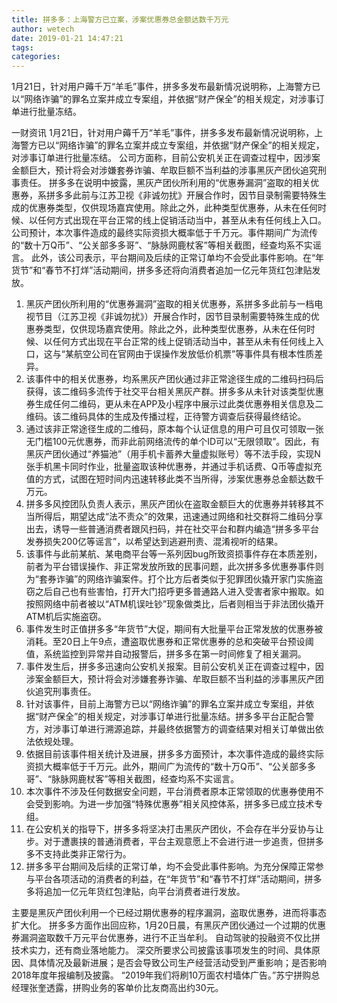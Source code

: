 ```yaml
---
title: 拼多多：上海警方已立案，涉案优惠券总金额达数千万元
author: wetech
date: 2019-01-21 14:47:21
tags: 
categories: 
---
```

1月21日，针对用户薅千万“羊毛”事件，拼多多发布最新情况说明称，上海警方已以“网络诈骗”的罪名立案并成立专案组，并依据“财产保全”的相关规定，对涉事订单进行批量冻结。
<!-- more -->
一财资讯
1月21日，针对用户薅千万“羊毛”事件，拼多多发布最新情况说明称，上海警方已以“网络诈骗”的罪名立案并成立专案组，并依据“财产保全”的相关规定，对涉事订单进行批量冻结。
公司方面称，目前公安机关正在调查过程中，因涉案金额巨大，预计将会对涉嫌套券诈骗、牟取巨额不当利益的涉事黑灰产团伙追究刑事责任。
拼多多在说明中披露，黑灰产团伙所利用的“优惠券漏洞”盗取的相关优惠券，系拼多多此前与江苏卫视《非诚勿扰》开展合作时，因节目录制需要特殊生成的优惠券类型，仅供现场嘉宾使用。除此之外，此种类型优惠券，从未在任何时候、以任何方式出现在平台正常的线上促销活动当中，甚至从未有任何线上入口。
公司预计，本次事件造成的最终实际资损大概率低于千万元。事件期间广为流传的“数十万Q币”、“公关部多多哥”、“脉脉网鹿杖客”等相关截图，经查均系不实谣言。
此外，该公司表示，平台期间及后续的正常订单均不会受此事件影响。在“年货节”和“春节不打烊”活动期间，拼多多还将向消费者追加一亿元年货红包津贴发放。
1. 黑灰产团伙所利用的“优惠券漏洞”盗取的相关优惠券，系拼多多此前与一档电视节目（江苏卫视《非诚勿扰》）开展合作时，因节目录制需要特殊生成的优惠券类型，仅供现场嘉宾使用。除此之外，此种类型优惠券，从未在任何时候、以任何方式出现在平台正常的线上促销活动当中，甚至从未有任何线上入口，这与“某航空公司在官网由于误操作发放低价机票”等事件具有根本性质差异。
2. 该事件中的相关优惠券，均系黑灰产团伙通过非正常途径生成的二维码扫码后获得，该二维码多流传于社交平台相关黑灰产群。拼多多从未针对该类型优惠券生成任何二维码，更从未在APP及小程序中展示过此类优惠券相关信息及二维码。该二维码具体的生成及传播过程，正待警方调查后获得最终结论。
3. 通过该非正常途径生成的二维码，原本每个认证信息的用户可且仅可领取一张无门槛100元优惠券，而非此前网络流传的单个ID可以“无限领取”。因此，有黑灰产团伙通过“养猫池”（用手机卡蓄养大量虚拟账号）等不法手段，实现N张手机黑卡同时作业，批量盗取该种优惠券，并通过手机话费、Q币等虚拟充值的方式，试图在短时间内迅速转移此类不当所得，涉案优惠券总金额达数千万元。
4. 拼多多风控团队负责人表示，黑灰产团伙在盗取金额巨大的优惠券并转移其不当所得后，期望达成“法不责众”的效果，迅速通过网络和社交群将二维码分享出去，诱导一些普通消费者跟风扫码，并在社交平台和群内编造“拼多多平台发券损失200亿等谣言”，以希望达到逃避刑责、混淆视听的结果。
5. 该事件与此前某航、某电商平台等一系列因bug所致资损事件存在本质差别，前者为平台错误操作、非正常发放所致的民事问题，此次拼多多优惠券事件则为“套券诈骗”的网络诈骗案件。打个比方后者类似于犯罪团伙撬开家门实施盗窃之后自己也有些害怕，打开大门招呼更多普通路人进入受害者家中搬取。如按照网络中前者被以“ATM机误吐钞”现象做类比，后者则相当于非法团伙撬开ATM机后实施盗窃。
6. 事件发生时正值拼多多“年货节”大促，期间有大批量平台正常发放的优惠券被消耗。至20日上午9点，遭盗取优惠券和正常优惠券的总和突破平台预设阈值，系统监控到异常并自动报警后，拼多多在第一时间修复了相关漏洞。
7. 事件发生后，拼多多迅速向公安机关报案。目前公安机关正在调查过程中，因涉案金额巨大，预计将会对涉嫌套券诈骗、牟取巨额不当利益的涉事黑灰产团伙追究刑事责任。
8. 针对该事件，目前上海警方已以“网络诈骗”的罪名立案并成立专案组，并依据“财产保全”的相关规定，对涉事订单进行批量冻结。拼多多平台正配合警方，对涉事订单进行溯源追踪，并最终依据警方的调查结果对相关订单做出依法依规处理。
9. 依据目前该事件相关统计及进展，拼多多方面预计，本次事件造成的最终实际资损大概率低于千万元。此外，期间广为流传的“数十万Q币”、“公关部多多哥”、“脉脉网鹿杖客”等相关截图，经查均系不实谣言。
10. 本次事件不涉及任何数据安全问题，平台消费者原本正常领取的优惠券使用不会受到影响。为进一步加强“特殊优惠券”相关风控体系，拼多多已成立技术专组。
11. 在公安机关的指导下，拼多多将坚决打击黑灰产团伙，不会存在半分妥协与让步。对于遭裹挟的普通消费者，平台主观意愿上不会进行进一步追责，但拼多多不支持此类非正常行为。
12. 拼多多平台期间及后续的正常订单，均不会受此事件影响。为充分保障正常参与平台各项活动的消费者的利益，在“年货节”和“春节不打烊”活动期间，拼多多将追加一亿元年货红包津贴，向平台消费者进行发放。
 
 
主要是黑灰产团伙利用一个已经过期优惠券的程序漏洞，盗取优惠券，进而将事态扩大化。
拼多多方面作出回应称，1月20日晨，有黑灰产团伙通过一个过期的优惠券漏洞盗取数千万元平台优惠券，进行不正当牟利。
自动驾驶的投融资不仅比拼技术实力，还有商业落地能力。
深交所要求公司披露该事项发生的时间、具体原因、具体情况及最新进展；是否会导致公司生产经营活动受到严重影响；是否影响2018年度年报编制及披露。
“2019年我们将刷10万面农村墙体广告。”苏宁拼购总经理张奎透露，拼购业务的客单价比友商高出约30元。
